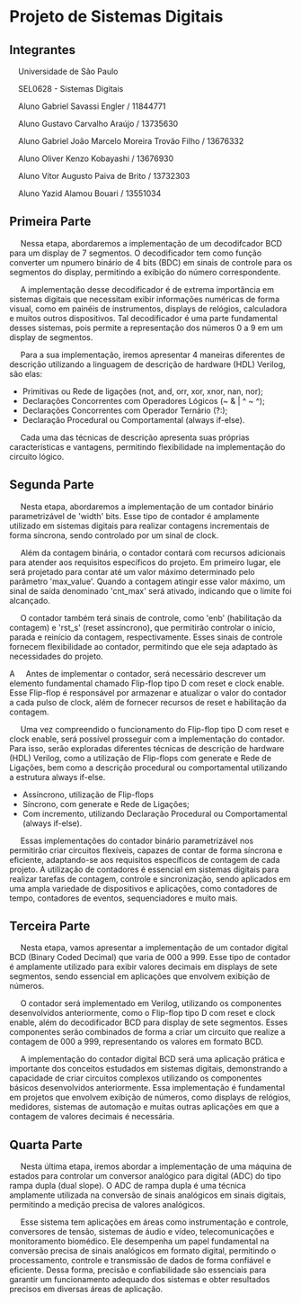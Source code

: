 # Projeto de Sistemas Digitais

## Integrantes

&nbsp;&nbsp;&nbsp;&nbsp;Universidade de São Paulo

&nbsp;&nbsp;&nbsp;&nbsp;SEL0628 - Sistemas Digitais

&nbsp;&nbsp;&nbsp;&nbsp;Aluno Gabriel Savassi Engler / 11844771

&nbsp;&nbsp;&nbsp;&nbsp;Aluno Gustavo Carvalho Araújo / 13735630

&nbsp;&nbsp;&nbsp;&nbsp;Aluno Gabriel João Marcelo Moreira Trovão Filho / 13676332

&nbsp;&nbsp;&nbsp;&nbsp;Aluno Oliver Kenzo Kobayashi / 13676930

&nbsp;&nbsp;&nbsp;&nbsp;Aluno Vítor Augusto Paiva de Brito / 13732303

&nbsp;&nbsp;&nbsp;&nbsp;Aluno Yazid Alamou Bouari / 13551034


## Primeira Parte

&nbsp;&nbsp;&nbsp;&nbsp; Nessa etapa, abordaremos a implementação de um decodifcador BCD para um display de 7 segmentos. O decodificador tem como função converter um npumero binário de 4 bits (BDC) em sinais de controle para os segmentos do display, permitindo a exibição do número correspondente.

&nbsp;&nbsp;&nbsp;&nbsp; A implementação desse decodificador é de extrema importância em sistemas digitais que necessitam exibir informações numéricas de forma visual, como em painéis de instrumentos, displays de relógios, calculadora e muitos outros dispositivos. Tal decodificador é uma parte fundamental desses sistemas, pois permite a representação dos números 0 a 9 em um display de segmentos.

&nbsp;&nbsp;&nbsp;&nbsp; Para a sua implementação, iremos apresentar 4 maneiras diferentes de descrição utilizando a linguagem de descrição de hardware (HDL) Verilog, são elas:

- Primitivas ou Rede de ligações (not, and, orr, xor, xnor, nan, nor);
- Declarações Concorrentes com Operadores Lógicos (~ & | ^ ~ ^);
- Declarações Concorrentes com Operador Ternário (?:);
- Declaração Procedural ou Comportamental (always if-else).


&nbsp;&nbsp;&nbsp;&nbsp; Cada uma das técnicas de descrição apresenta suas próprias características e vantagens, permitindo flexibilidade na implementação do circuito lógico.

## Segunda Parte

&nbsp;&nbsp;&nbsp;&nbsp; Nesta etapa, abordaremos a implementação de um contador binário parametrizável de 'width' bits. Esse tipo de contador é amplamente utilizado em sistemas digitais para realizar contagens incrementais de forma síncrona, sendo controlado por um sinal de clock.

&nbsp;&nbsp;&nbsp;&nbsp; Além da contagem binária, o contador contará com recursos adicionais para atender aos requisitos específicos do projeto. Em primeiro lugar, ele será projetado para contar até um valor máximo determinado pelo parâmetro 'max_value'. Quando a contagem atingir esse valor máximo, um sinal de saída denominado 'cnt_max' será ativado, indicando que o limite foi alcançado.

&nbsp;&nbsp;&nbsp;&nbsp; O contador também terá sinais de controle, como 'enb' (habilitação da contagem) e 'rst_s' (reset assíncrono), que permitirão controlar o início, parada e reinício da contagem, respectivamente. Esses sinais de controle fornecem flexibilidade ao contador, permitindo que ele seja adaptado às necessidades do projeto.

A&nbsp;&nbsp;&nbsp;&nbsp; Antes de implementar o contador, será necessário descrever um elemento fundamental chamado Flip-flop tipo D com reset e clock enable. Esse Flip-flop é responsável por armazenar e atualizar o valor do contador a cada pulso de clock, além de fornecer recursos de reset e habilitação da contagem.

&nbsp;&nbsp;&nbsp;&nbsp; Uma vez compreendido o funcionamento do Flip-flop tipo D com reset e clock enable, será possível prosseguir com a implementação do contador. Para isso, serão exploradas diferentes técnicas de descrição de hardware (HDL) Verilog, como a utilização de Flip-flops com generate e Rede de Ligações, bem como a descrição procedural ou comportamental utilizando a estrutura always if-else.

- Assíncrono, utilização de Flip-flops
- Síncrono, com generate e Rede de Ligações;
- Com incremento, utilizando Declaração Procedural ou Comportamental (always if-else).

&nbsp;&nbsp;&nbsp;&nbsp; Essas implementações do contador binário parametrizável nos permitirão criar circuitos flexíveis, capazes de contar de forma síncrona e eficiente, adaptando-se aos requisitos específicos de contagem de cada projeto. A utilização de contadores é essencial em sistemas digitais para realizar tarefas de contagem, controle e sincronização, sendo aplicados em uma ampla variedade de dispositivos e aplicações, como contadores de tempo, contadores de eventos, sequenciadores e muito mais.

## Terceira Parte

&nbsp;&nbsp;&nbsp;&nbsp; Nesta etapa, vamos apresentar a implementação de um contador digital BCD (Binary Coded Decimal) que varia de 000 a 999. Esse tipo de contador é amplamente utilizado para exibir valores decimais em displays de sete segmentos, sendo essencial em aplicações que envolvem exibição de números.

&nbsp;&nbsp;&nbsp;&nbsp; O contador será implementado em Verilog, utilizando os componentes desenvolvidos anteriormente, como o Flip-flop tipo D com reset e clock enable, além do decodificador BCD para display de sete segmentos. Esses componentes serão combinados de forma a criar um circuito que realize a contagem de 000 a 999, representando os valores em formato BCD.

&nbsp;&nbsp;&nbsp;&nbsp; A implementação do contador digital BCD será uma aplicação prática e importante dos conceitos estudados em sistemas digitais, demonstrando a capacidade de criar circuitos complexos utilizando os componentes básicos desenvolvidos anteriormente. Essa implementação é fundamental em projetos que envolvem exibição de números, como displays de relógios, medidores, sistemas de automação e muitas outras aplicações em que a contagem de valores decimais é necessária.

## Quarta Parte

&nbsp;&nbsp;&nbsp;&nbsp; Nesta última etapa, iremos abordar a implementação de uma máquina de estados para controlar um conversor analógico para digital (ADC) do tipo rampa dupla (dual slope). O ADC de rampa dupla é uma técnica amplamente utilizada na conversão de sinais analógicos em sinais digitais, permitindo a medição precisa de valores analógicos.

&nbsp;&nbsp;&nbsp;&nbsp; Esse sistema tem aplicações em áreas como instrumentação e controle, conversores de tensão, sistemas de áudio e vídeo, telecomunicações e monitoramento biomédico. Ele desempenha um papel fundamental na conversão precisa de sinais analógicos em formato digital, permitindo o processamento, controle e transmissão de dados de forma confiável e eficiente. Dessa forma, precisão e confiabilidade são essenciais para garantir um funcionamento adequado dos sistemas e obter resultados precisos em diversas áreas de aplicação.
